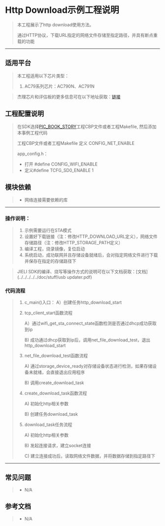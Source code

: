﻿# Http Download示例工程说明

> 本工程展示了http download使用方法。
>
> 通过HTTP协议，下载URL指定的网络文件存储至指定路径，并具有断点重载的功能

---

## 适用平台

> 本工程适用以下芯片类型：
>
> 1. AC79系列芯片：AC790N、AC791N

> 杰理芯片和评估板的更多信息可在以下地址获取：[链接](https://shop321455197.taobao.com/?spm=a230r.7195193.1997079397.2.2a6d391d3n5udo)

## 工程配置说明

> 在SDK选择[PIC_BOOK_STORY](../../../../../apps/wifi_story_machine/board)工程CBP文件或者工程Makefile, 然后添加本事例工程代码
>
> 工程CBP文件或者工程Makefile 定义 CONFIG_NET_ENABLE
>
> app_config.h：
>
> * 打开 #define CONFIG_WIFI_ENABLE
> * 定义#define TCFG_SD0_ENABLE   1

## 模块依赖

> * 网络连接需要依赖的库

---



### 操作说明：

> 1. 示例需要运行在STA模式
> 2. 设置好下载链接（注：修改HTTP_DOWNLOAD_URL定义），网络文件存储路径（注：修改HTTP_STORAGE_PATH定义）
> 3. 编译工程，烧录镜像，复位启动
> 4. 系统启动，成功联网并且存储设备就绪后，会对指定网络文件进行下载并保存在指定的存储路径下

> JIELI SDK的编译、烧写等操作方式的说明可在以下文档获取：[文档](../../../../../doc/stuff/usb updater.pdf)

### 代码流程

> 1. c_main()入口：
>     A）创建任务http_download_start
>
> 2. tcp_client_start函数流程
>
>     A）通过wifi_get_sta_connect_state函数检测是否通过dhcp成功获取到ip
>
>     B)  成功通过dhcp获取到ip后，调用net_file_download_test，退出http_download_start
>
> 3. net_file_download_test函数流程
>
>     A) 通过storage_device_ready对存储设备状态进行检测，如果存储设备未就绪，会直接退出应用程序
>
>     B)  调用create_download_task
>
> 4. create_download_task函数流程
>
>     A) 初始化http相关参数
>
>     B)  创建任务download_task
>
> 5. download_task任务流程
>
>     A) 初始化http相关参数
>
>     B)  发起连接请求，建立socket连接
>     
>     C)  建立连接成功后，读取网络文件数据，并将数据存储到指定路径下
---

## 常见问题

> * N/A

## 参考文档

> * N/A